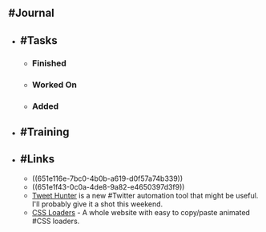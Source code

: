 ## #Journal
- ## #Tasks
	- ### Finished
	- ### Worked On
	- ### Added
- ## #Training
- ## #Links
	- ((651e116e-7bc0-4b0b-a619-d0f57a74b339))
	- ((651e1f43-0c0a-4de8-9a82-e4650397d3f9))
	- [Tweet Hunter](https://tweethunter.io/) is a new #Twitter automation tool that might be useful. I'll probably give it a shot this weekend.
	- [CSS Loaders](https://css-loaders.com/) - A whole website with easy to copy/paste animated #CSS loaders.